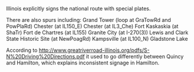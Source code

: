 Illinois explicitly signs the national route with special plates.

There are also spurs including:
Grand Tower (loop at GraTowRd and PowPlaRd)
Chester (at IL150_E)
Chester (at IL3_Che)
Fort Kaskaskia (at ShaTr)
Fort de Chartres (at IL155)
Granite City (at I-270(3))
Lewis and Clark State Historic Site (at NewPoagRd)
Kampsville (at IL100_N)
Gladstone Lake

According to http://www.greatriverroad-illinois.org/pdfs/S-N%20Driving%20Directions.pdf it used to go differently between Quincy and Hamilton, which explains inconsistent signage in Hamilton.
